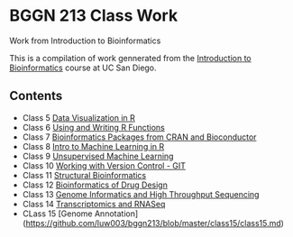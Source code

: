 # BGGN 213 Class Work
Work from Introduction to Bioinformatics

This is a compilation of work gennerated from the [Introduction to Bioinformatics](https://bioboot.github.io/bggn213_W19/) course at UC San Diego.


## Contents
- Class 5 [Data Visualization in R](https://github.com/luw003/bggn213/blob/master/class05/class05.md)
- Class 6 [Using and Writing R Functions](https://github.com/luw003/bggn213/blob/master/class06/class06.md)
- Class 7 [Bioinformatics Packages from CRAN and Bioconductor](https://github.com/luw003/bggn213/blob/master/class07/class07.md)
- Class 8 [Intro to Machine Learning in R](https://github.com/luw003/bggn213/blob/master/class08/class08.md)
- Class 9 [Unsupervised Machine Learning](https://github.com/luw003/bggn213/blob/master/class09/class09.md)
- Class 10 [Working with Version Control - GIT](https://github.com/luw003/bggn213/blob/master/class10/class10.md)
- Class 11 [Structural Bioinformatics](https://github.com/luw003/bggn213/blob/master/class11/class11.md)
- Class 12 [Bioinformatics of Drug Design](https://github.com/luw003/bggn213/blob/master/class12/class12.md)
- Class 13 [Genome Informatics and High Throughput Sequencing](https://github.com/luw003/bggn213/blob/master/class13/class13.md)
- Class 14 [Transcriptomics and RNASeq](https://github.com/luw003/bggn213/blob/master/class14/class14.md)
- CLass 15 [Genome Annotation] (https://github.com/luw003/bggn213/blob/master/class15/class15.md)
